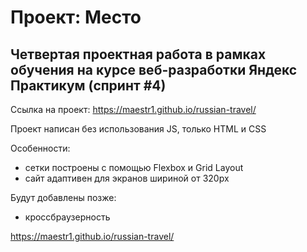 # Проект: Место

## Четвертая проектная работа в рамках обучения на курсе веб-разработки Яндекс Практикум (спринт #4)

Ссылка на проект:
<https://maestr1.github.io/russian-travel/>

Проект написан без использования JS, только HTML и CSS

Особенности:

* сетки построены с помощью Flexbox и Grid Layout
* сайт адаптивен для экранов шириной от 320px

Будут добавлены позже:

* кроссбраузерность

<https://maestr1.github.io/russian-travel/>
